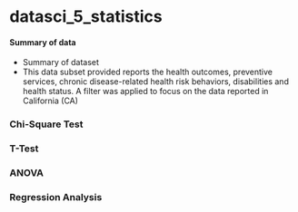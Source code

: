 # datasci_5_statistics
#### Summary of data
- Summary of dataset
- This data subset provided reports the health outcomes, preventive services, chronic disease-related health risk behaviors, disabilities and health status.
A filter was applied to focus on the data reported in California (CA)

### Chi-Square Test

### T-Test

### ANOVA

### Regression Analysis 

